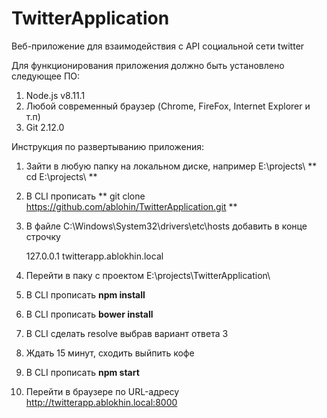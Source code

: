 # TwitterApplication
Веб-приложение для взаимодействия с API социальной сети twitter

Для функционирования приложения должно быть установлено следующее ПО:
1) Node.js v8.11.1
2) Любой современный браузер (Chrome, FireFox, Internet Explorer и т.п)
3) Git 2.12.0

Инструкция по развертыванию приложения:
1) Зайти в любую папку на локальном диске, например E:\projects\ ** cd E:\projects\ **
2) В CLI прописать ** git clone https://github.com/ablohin/TwitterApplication.git **
3) В файле C:\Windows\System32\drivers\etc\hosts добавить в конце строчку

    127.0.0.1       twitterapp.ablokhin.local
 
4) Перейти в паку с проектом E:\projects\TwitterApplication\
5) В CLI прописать **npm install**
6) В CLI прописать **bower install**
7) В CLI сделать resolve выбрав вариант ответа 3
8) Ждать 15 минут, сходить выйпить кофе
9) В CLI прописать **npm start**
10) Перейти в браузере по URL-адресу http://twitterapp.ablokhin.local:8000
